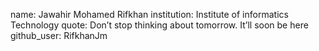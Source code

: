 
name: Jawahir Mohamed Rifkhan
institution: Institute of informatics Technology
quote: Don’t stop thinking about tomorrow. It’ll soon be here
github_user: RifkhanJm
